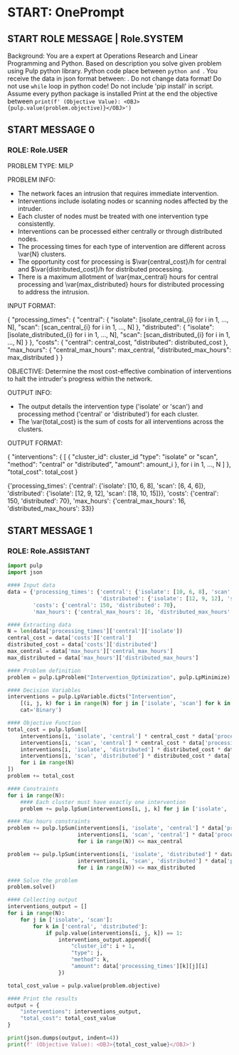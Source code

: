 # START: OnePrompt 
## START ROLE MESSAGE | Role.SYSTEM 
Background: You are a expert at Operations Research and Linear Programming and Python. Based on description you solve given problem using Pulp python library. Python code place between ```python and ```. You receive the data in json format between: <DATA></DATA>. Do not change data format! Do not use `while` loop in python code! Do not include 'pip install' in script. Assume every python package is installed Print at the end the objective between <OBJ></OBJ> `print(f' (Objective Value): <OBJ>{pulp.value(problem.objective)}</OBJ>')`  
## START MESSAGE 0 
### ROLE: Role.USER
<DESCRIPTION>
PROBLEM TYPE: MILP

PROBLEM INFO:

- The network faces an intrusion that requires immediate intervention.
- Interventions include isolating nodes or scanning nodes affected by the intruder.
- Each cluster of nodes must be treated with one intervention type consistently.
- Interventions can be processed either centrally or through distributed nodes.
- The processing times for each type of intervention are different across \var{N} clusters.
- The opportunity cost for processing is $\var{central_cost}/h for central and $\var{distributed_cost}/h for distributed processing.
- There is a maximum allotment of \var{max_central} hours for central processing and \var{max_distributed} hours for distributed processing to address the intrusion.

INPUT FORMAT: 

{
    "processing_times": {
        "central": {
            "isolate": [isolate_central_{i} for i in 1, ..., N],
            "scan": [scan_central_{i} for i in 1, ..., N]
        },
        "distributed": {
            "isolate": [isolate_distributed_{i} for i in 1, ..., N],
            "scan": [scan_distributed_{i} for i in 1, ..., N]
        }
    },
    "costs": {
        "central": central_cost,
        "distributed": distributed_cost
    },
    "max_hours": {
        "central_max_hours": max_central,
        "distributed_max_hours": max_distributed
    }
}

OBJECTIVE: Determine the most cost-effective combination of interventions to halt the intruder's progress within the network.

OUTPUT INFO:

- The output details the intervention type ('isolate' or 'scan') and processing method ('central' or 'distributed') for each cluster.
- The \var{total_cost} is the sum of costs for all interventions across the clusters.

OUTPUT FORMAT:

{
    "interventions": {
        [
            {
            "cluster_id": cluster_id
            "type": "isolate" or "scan",
            "method": "central" or "distributed",
            "amount": amount_i
            },
            for i in 1, ..., N
        ]
    },
    "total_cost": total_cost
}





</DESCRIPTION>
<DATA>
{'processing_times': {'central': {'isolate': [10, 6, 8], 'scan': [6, 4, 6]}, 'distributed': {'isolate': [12, 9, 12], 'scan': [18, 10, 15]}}, 'costs': {'central': 150, 'distributed': 70}, 'max_hours': {'central_max_hours': 16, 'distributed_max_hours': 33}}</DATA>


## START MESSAGE 1 
### ROLE: Role.ASSISTANT
```python
import pulp
import json

#### Input data
data = {'processing_times': {'central': {'isolate': [10, 6, 8], 'scan': [6, 4, 6]}, 
                             'distributed': {'isolate': [12, 9, 12], 'scan': [18, 10, 15]}}, 
        'costs': {'central': 150, 'distributed': 70}, 
        'max_hours': {'central_max_hours': 16, 'distributed_max_hours': 33}}

#### Extracting data
N = len(data['processing_times']['central']['isolate'])
central_cost = data['costs']['central']
distributed_cost = data['costs']['distributed']
max_central = data['max_hours']['central_max_hours']
max_distributed = data['max_hours']['distributed_max_hours']

#### Problem definition
problem = pulp.LpProblem("Intervention_Optimization", pulp.LpMinimize)

#### Decision Variables
interventions = pulp.LpVariable.dicts("Intervention", 
    [(i, j, k) for i in range(N) for j in ['isolate', 'scan'] for k in ['central', 'distributed']], 
    cat='Binary')

#### Objective Function
total_cost = pulp.lpSum([
    interventions[i, 'isolate', 'central'] * central_cost * data['processing_times']['central']['isolate'][i] +
    interventions[i, 'scan', 'central'] * central_cost * data['processing_times']['central']['scan'][i] +
    interventions[i, 'isolate', 'distributed'] * distributed_cost * data['processing_times']['distributed']['isolate'][i] +
    interventions[i, 'scan', 'distributed'] * distributed_cost * data['processing_times']['distributed']['scan'][i]
    for i in range(N)
])
problem += total_cost

#### Constraints
for i in range(N):
    #### Each cluster must have exactly one intervention
    problem += pulp.lpSum(interventions[i, j, k] for j in ['isolate', 'scan'] for k in ['central', 'distributed']) == 1

#### Max hours constraints
problem += pulp.lpSum(interventions[i, 'isolate', 'central'] * data['processing_times']['central']['isolate'][i] +
                      interventions[i, 'scan', 'central'] * data['processing_times']['central']['scan'][i] 
                      for i in range(N)) <= max_central

problem += pulp.lpSum(interventions[i, 'isolate', 'distributed'] * data['processing_times']['distributed']['isolate'][i] +
                      interventions[i, 'scan', 'distributed'] * data['processing_times']['distributed']['scan'][i] 
                      for i in range(N)) <= max_distributed

#### Solve the problem
problem.solve()

#### Collecting output
interventions_output = []
for i in range(N):
    for j in ['isolate', 'scan']:
        for k in ['central', 'distributed']:
            if pulp.value(interventions[i, j, k]) == 1:
                interventions_output.append({
                    "cluster_id": i + 1,
                    "type": j,
                    "method": k,
                    "amount": data['processing_times'][k][j][i]
                })

total_cost_value = pulp.value(problem.objective)

#### Print the results
output = {
    "interventions": interventions_output,
    "total_cost": total_cost_value
}

print(json.dumps(output, indent=4))
print(f' (Objective Value): <OBJ>{total_cost_value}</OBJ>')
```

